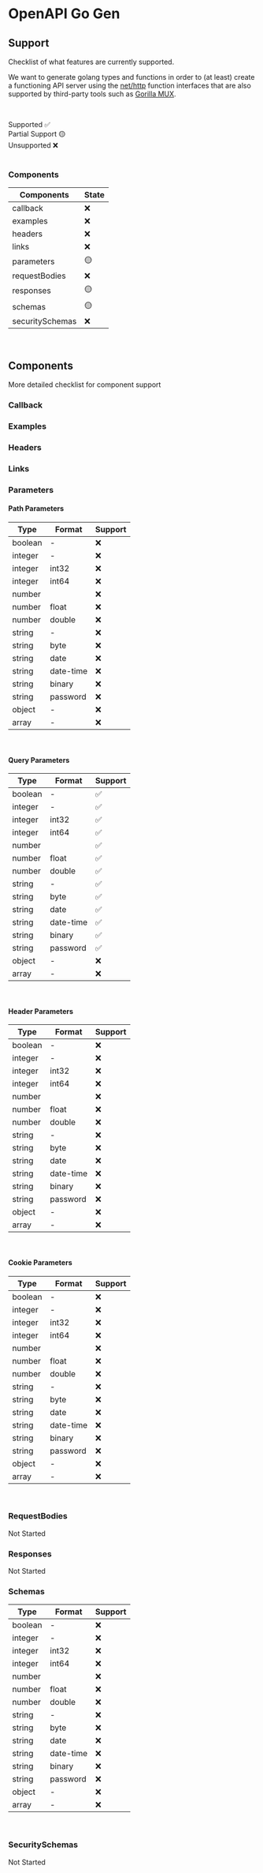 # OpenAPI Go Gen

## Support
Checklist of what features are currently supported.

We want to generate golang types and functions in order to (at least) create a functioning API server using the [net/http](https://golang.org/pkg/net/http/) function interfaces that are also supported by third-party tools such as [Gorilla MUX](https://github.com/gorilla/mux).

<br>

Supported ✅  
Partial Support 🟡  
Unsupported ❌  
<br>

### Components
| Components | State |
| - | - |
|callback|❌|
|examples|❌|
|headers|❌|
|links|❌|
|parameters|🟡|
|requestBodies|❌|
|responses|🟡|
|schemas|🟡|
|securitySchemas|❌|
<br>

## Components

More detailed checklist for component support

### Callback
### Examples
### Headers
### Links
### Parameters

#### Path Parameters

| Type | Format | Support |
| - | - | - |
| boolean | - | ❌ |
| integer | - | ❌ |
| integer | int32 | ❌ |
| integer | int64 | ❌ |
| number | | ❌ |
| number | float | ❌ |
| number | double | ❌ |
| string | - | ❌ |
| string | byte | ❌ |
| string | date | ❌ |
| string | date-time | ❌ |
| string | binary | ❌ |
| string | password | ❌ |
| object | - | ❌ |
| array | - | ❌ |
<br>

#### Query Parameters

| Type | Format | Support |
| - | - | - |
| boolean | - | ✅ |
| integer | - | ✅ |
| integer | int32 | ✅ |
| integer | int64 | ✅ |
| number | | ✅ |
| number | float | ✅ |
| number | double | ✅ |
| string | - | ✅ |
| string | byte | ✅ |
| string | date | ✅ |
| string | date-time | ✅ |
| string | binary | ✅ |
| string | password | ✅ |
| object | - | ❌ |
| array | - | ❌ |
<br>

#### Header Parameters

| Type | Format | Support |
| - | - | - |
| boolean | - | ❌ |
| integer | - | ❌ |
| integer | int32 | ❌ |
| integer | int64 | ❌ |
| number | | ❌ |
| number | float | ❌ |
| number | double | ❌ |
| string | - | ❌ |
| string | byte | ❌ |
| string | date | ❌ |
| string | date-time | ❌ |
| string | binary | ❌ |
| string | password | ❌ |
| object | - | ❌ |
| array | - | ❌ |
<br>

#### Cookie Parameters

| Type | Format | Support |
| - | - | - |
| boolean | - | ❌ |
| integer | - | ❌ |
| integer | int32 | ❌ |
| integer | int64 | ❌ |
| number | | ❌ |
| number | float | ❌ |
| number | double | ❌ |
| string | - | ❌ |
| string | byte | ❌ |
| string | date | ❌ |
| string | date-time | ❌ |
| string | binary | ❌ |
| string | password | ❌ |
| object | - | ❌ |
| array | - | ❌ |
<br>

### RequestBodies

Not Started

### Responses

Not Started

### Schemas

| Type | Format | Support |
| - | - | - |
| boolean | - | ❌ |
| integer | - | ❌ |
| integer | int32 | ❌ |
| integer | int64 | ❌ |
| number | | ❌ |
| number | float | ❌ |
| number | double | ❌ |
| string | - | ❌ |
| string | byte | ❌ |
| string | date | ❌ |
| string | date-time | ❌ |
| string | binary | ❌ |
| string | password | ❌ |
| object | - | ❌ |
| array | - | ❌ |
<br>

### SecuritySchemas

Not Started
